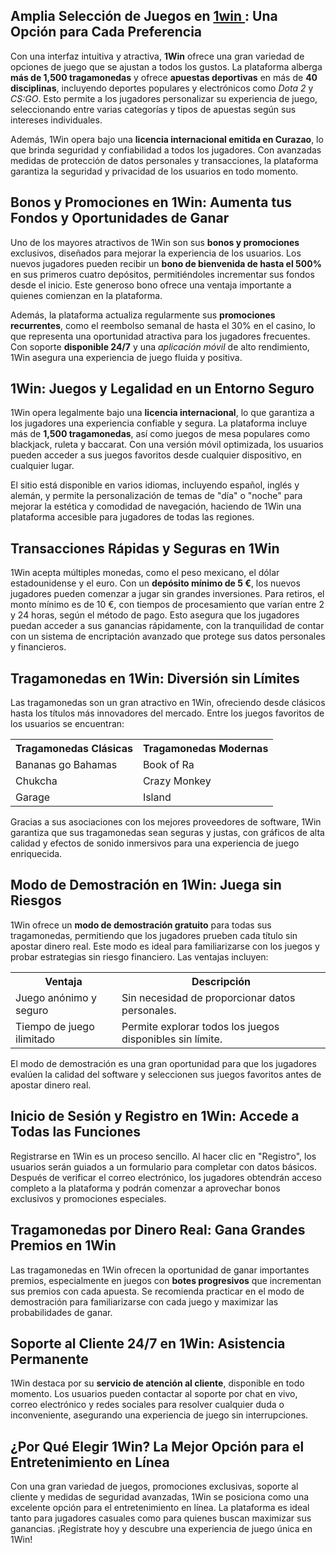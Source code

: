 <h2>Amplia Selección de Juegos en <a href="https://1win1.mx/">1win </a>: Una Opción para Cada Preferencia</h2>
<p>Con una interfaz intuitiva y atractiva, <strong>1Win</strong> ofrece una gran variedad de opciones de juego que se ajustan a todos los gustos. La plataforma alberga <strong>más de 1,500 tragamonedas</strong> y ofrece <strong>apuestas deportivas</strong> en más de <strong>40 disciplinas</strong>, incluyendo deportes populares y electrónicos como <em>Dota 2</em> y <em>CS:GO</em>. Esto permite a los jugadores personalizar su experiencia de juego, seleccionando entre varias categorías y tipos de apuestas según sus intereses individuales.</p>
<p>Además, 1Win opera bajo una <strong>licencia internacional emitida en Curazao</strong>, lo que brinda seguridad y confiabilidad a todos los jugadores. Con avanzadas medidas de protección de datos personales y transacciones, la plataforma garantiza la seguridad y privacidad de los usuarios en todo momento.</p>

<h2>Bonos y Promociones en 1Win: Aumenta tus Fondos y Oportunidades de Ganar</h2>
<p>Uno de los mayores atractivos de 1Win son sus <strong>bonos y promociones</strong> exclusivos, diseñados para mejorar la experiencia de los usuarios. Los nuevos jugadores pueden recibir un <strong>bono de bienvenida de hasta el 500%</strong> en sus primeros cuatro depósitos, permitiéndoles incrementar sus fondos desde el inicio. Este generoso bono ofrece una ventaja importante a quienes comienzan en la plataforma.</p>
<p>Además, la plataforma actualiza regularmente sus <strong>promociones recurrentes</strong>, como el reembolso semanal de hasta el 30% en el casino, lo que representa una oportunidad atractiva para los jugadores frecuentes. Con soporte <strong>disponible 24/7</strong> y una <em>aplicación móvil</em> de alto rendimiento, 1Win asegura una experiencia de juego fluida y positiva.</p>

<h2>1Win: Juegos y Legalidad en un Entorno Seguro</h2>
<p>1Win opera legalmente bajo una <strong>licencia internacional</strong>, lo que garantiza a los jugadores una experiencia confiable y segura. La plataforma incluye más de <strong>1,500 tragamonedas</strong>, así como juegos de mesa populares como blackjack, ruleta y baccarat. Con una versión móvil optimizada, los usuarios pueden acceder a sus juegos favoritos desde cualquier dispositivo, en cualquier lugar.</p>
<p>El sitio está disponible en varios idiomas, incluyendo español, inglés y alemán, y permite la personalización de temas de "día" o "noche" para mejorar la estética y comodidad de navegación, haciendo de 1Win una plataforma accesible para jugadores de todas las regiones.</p>

<h2>Transacciones Rápidas y Seguras en 1Win</h2>
<p>1Win acepta múltiples monedas, como el peso mexicano, el dólar estadounidense y el euro. Con un <strong>depósito mínimo de 5 €</strong>, los nuevos jugadores pueden comenzar a jugar sin grandes inversiones. Para retiros, el monto mínimo es de 10 €, con tiempos de procesamiento que varían entre 2 y 24 horas, según el método de pago. Esto asegura que los jugadores puedan acceder a sus ganancias rápidamente, con la tranquilidad de contar con un sistema de encriptación avanzado que protege sus datos personales y financieros.</p>

<h2>Tragamonedas en 1Win: Diversión sin Límites</h2>
<p>Las tragamonedas son un gran atractivo en 1Win, ofreciendo desde clásicos hasta los títulos más innovadores del mercado. Entre los juegos favoritos de los usuarios se encuentran:</p>
<table>
    <tr>
        <th>Tragamonedas Clásicas</th>
        <th>Tragamonedas Modernas</th>
    </tr>
    <tr>
        <td>Bananas go Bahamas</td>
        <td>Book of Ra</td>
    </tr>
    <tr>
        <td>Chukcha</td>
        <td>Crazy Monkey</td>
    </tr>
    <tr>
        <td>Garage</td>
        <td>Island</td>
    </tr>
</table>
<p>Gracias a sus asociaciones con los mejores proveedores de software, 1Win garantiza que sus tragamonedas sean seguras y justas, con gráficos de alta calidad y efectos de sonido inmersivos para una experiencia de juego enriquecida.</p>

<h2>Modo de Demostración en 1Win: Juega sin Riesgos</h2>
<p>1Win ofrece un <strong>modo de demostración gratuito</strong> para todas sus tragamonedas, permitiendo que los jugadores prueben cada título sin apostar dinero real. Este modo es ideal para familiarizarse con los juegos y probar estrategias sin riesgo financiero. Las ventajas incluyen:</p>
<table>
    <tr>
        <th>Ventaja</th>
        <th>Descripción</th>
    </tr>
    <tr>
        <td>Juego anónimo y seguro</td>
        <td>Sin necesidad de proporcionar datos personales.</td>
    </tr>
    <tr>
        <td>Tiempo de juego ilimitado</td>
        <td>Permite explorar todos los juegos disponibles sin límite.</td>
    </tr>
</table>
<p>El modo de demostración es una gran oportunidad para que los jugadores evalúen la calidad del software y seleccionen sus juegos favoritos antes de apostar dinero real.</p>

<h2>Inicio de Sesión y Registro en 1Win: Accede a Todas las Funciones</h2>
<p>Registrarse en 1Win es un proceso sencillo. Al hacer clic en "Registro", los usuarios serán guiados a un formulario para completar con datos básicos. Después de verificar el correo electrónico, los jugadores obtendrán acceso completo a la plataforma y podrán comenzar a aprovechar bonos exclusivos y promociones especiales.</p>

<h2>Tragamonedas por Dinero Real: Gana Grandes Premios en 1Win</h2>
<p>Las tragamonedas en 1Win ofrecen la oportunidad de ganar importantes premios, especialmente en juegos con <strong>botes progresivos</strong> que incrementan sus premios con cada apuesta. Se recomienda practicar en el modo de demostración para familiarizarse con cada juego y maximizar las probabilidades de ganar.</p>

<h2>Soporte al Cliente 24/7 en 1Win: Asistencia Permanente</h2>
<p>1Win destaca por su <strong>servicio de atención al cliente</strong>, disponible en todo momento. Los usuarios pueden contactar al soporte por chat en vivo, correo electrónico y redes sociales para resolver cualquier duda o inconveniente, asegurando una experiencia de juego sin interrupciones.</p>

<h2>¿Por Qué Elegir 1Win? La Mejor Opción para el Entretenimiento en Línea</h2>
<p>Con una gran variedad de juegos, promociones exclusivas, soporte al cliente y medidas de seguridad avanzadas, 1Win se posiciona como una excelente opción para el entretenimiento en línea. La plataforma es ideal tanto para jugadores casuales como para quienes buscan maximizar sus ganancias. ¡Regístrate hoy y descubre una experiencia de juego única en 1Win!</p>
